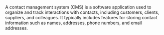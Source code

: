 A contact management system (CMS) is a software application used to organize and track interactions with contacts, including customers, clients, suppliers, and colleagues. It typically includes features for storing contact information such as names, addresses, phone numbers, and email addresses.
